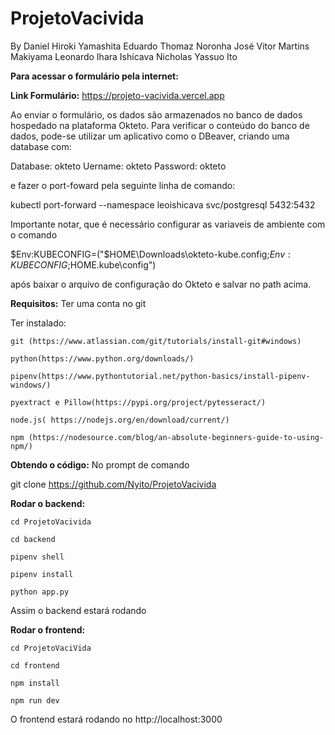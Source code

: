 # ProjetoVacivida

By
Daniel Hiroki Yamashita
Eduardo Thomaz Noronha
José Vitor Martins Makiyama
Leonardo Ihara Ishicava
Nicholas Yassuo Ito



**Para acessar o formulário pela internet:**

**Link Formulário:**
https://projeto-vacivida.vercel.app

Ao enviar o formulário, os dados são armazenados no banco de dados hospedado na plataforma Okteto.
Para verificar o conteúdo do banco de dados, pode-se utilizar um aplicativo como o DBeaver, criando uma database com:

Database: okteto
Uername: okteto
Password: okteto

e fazer o port-foward pela seguinte linha de comando:

  kubectl port-forward --namespace leoishicava svc/postgresql 5432:5432

Importante notar, que é necessário configurar as variaveis de ambiente com o comando

  $Env:KUBECONFIG=("$HOME\Downloads\okteto-kube.config;$Env:KUBECONFIG;$HOME\.kube\config")
  
após baixar o arquivo de configuração do Okteto e salvar no path acima.

**Requisitos:**
  Ter uma conta no git
  
  Ter instalado:
  
    git (https://www.atlassian.com/git/tutorials/install-git#windows)
    
    python(https://www.python.org/downloads/)
    
    pipenv(https://www.pythontutorial.net/python-basics/install-pipenv-windows/)
    
    pyextract e Pillow(https://pypi.org/project/pytesseract/)  
    
    node.js( https://nodejs.org/en/download/current/)
    
    npm (https://nodesource.com/blog/an-absolute-beginners-guide-to-using-npm/)
    
    
    
  
**Obtendo o código:**
No prompt de comando

  git clone https://github.com/Nyito/ProjetoVacivida
  
**Rodar o backend:**
    
    cd ProjetoVacivida
  
    cd backend
  
    pipenv shell
  
    pipenv install
  
    python app.py
 
 Assim o backend estará rodando
 
**Rodar o frontend:**
      
    cd ProjetoVaciVida 
  
    cd frontend
  
    npm install
  
    npm run dev
  
  O frontend estará rodando no http://localhost:3000



  
  
 
